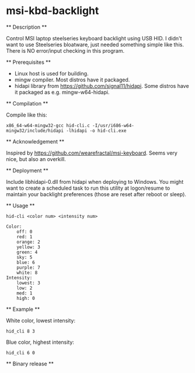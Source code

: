 msi-kbd-backlight
=================

** Description **

Control MSI laptop steelseries keyboard backlight using USB HID. I didn't want to use Steelseries bloatware, just needed something simple like this. There is NO error/input checking in this program.

** Prerequisites **

- Linux host is used for building.
- mingw compiler. Most distros have it packaged.
- hidapi library from https://github.com/signal11/hidapi. Some distros have it packaged as e.g. mingw-w64-hidapi.

** Compilation **

Compile like this:

    x86_64-w64-mingw32-gcc hid-cli.c -I/usr/i686-w64-mingw32/include/hidapi -lhidapi -o hid-cli.exe

** Acknowledgement **

Inspired by https://github.com/wearefractal/msi-keyboard. Seems very nice, but also an overkill.

** Deployment **

Include libhidapi-0.dll from hidapi when deploying to Windows. You might want to create a scheduled task to run this utility at logon/resume to maintain your backlight preferences (those are reset after reboot or sleep).

** Usage **

    hid-cli <color num> <intensity num>
    
    Color:
	    off: 0
	    red: 1
	    orange: 2
	    yellow: 3
	    green: 4
	    sky: 5
	    blue: 6
	    purple: 7
	    white: 8
    Intensity:
	    lowest: 3
	    low: 2
	    med: 1
	    high: 0

** Example **

White color, lowest intensity:
    
    hid_cli 8 3

Blue color, highest intensity:

    hid_cli 6 0

** Binary release **

